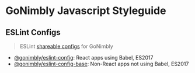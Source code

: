 # GoNimbly Javascript Styleguide

## ESLint Configs

> ESLint [shareable configs](http://eslint.org/docs/developer-guide/shareable-configs.html) for GoNimbly

* [@gonimbly/eslint-config](packages/eslint-config): React apps using Babel, ES2017
* [@gonimbly/eslint-config-base](packages/eslint-config-base): Non-React apps not using Babel, ES2017
